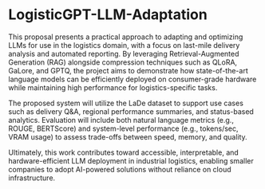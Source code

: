 # LogisticGPT-LLM-Adaptation
This proposal presents a practical approach to adapting and optimizing LLMs for use in the logistics domain, with a focus on last-mile delivery analysis and automated reporting. By leveraging Retrieval-Augmented Generation (RAG) alongside compression techniques such as QLoRA, GaLore, and GPTQ, the project aims to demonstrate how state-of-the-art language models can be efficiently deployed on consumer-grade hardware while maintaining high performance for logistics-specific tasks.

The proposed system will utilize the LaDe dataset to support use cases such as delivery Q&A, regional performance summaries, and status-based analytics. Evaluation will include both natural language metrics (e.g., ROUGE, BERTScore) and system-level performance (e.g., tokens/sec, VRAM usage) to assess trade-offs between speed, memory, and quality.

Ultimately, this work contributes toward accessible, interpretable, and hardware-efficient LLM deployment in industrial logistics, enabling smaller companies to adopt AI-powered solutions without reliance on cloud infrastructure.



